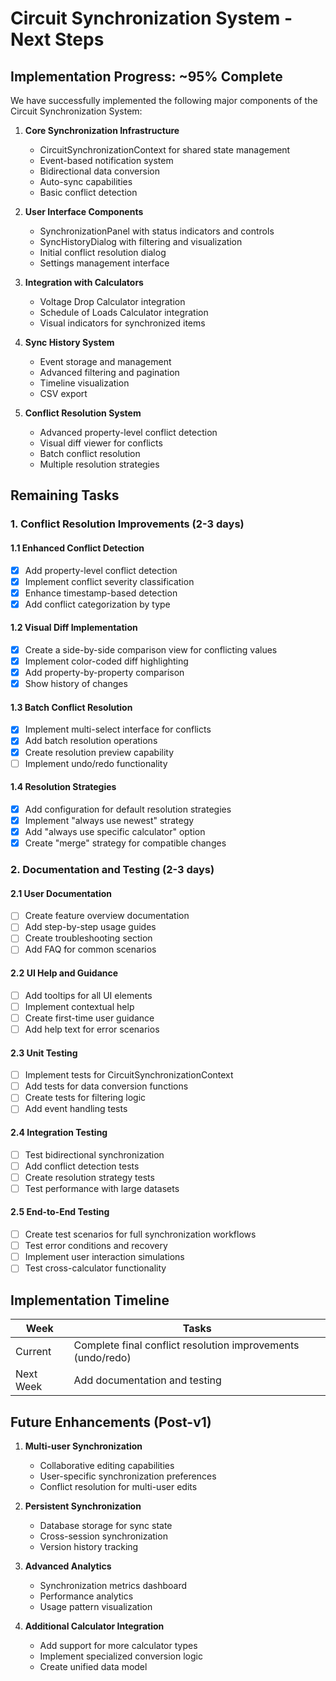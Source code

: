 # Circuit Synchronization System - Next Steps

## Implementation Progress: ~95% Complete

We have successfully implemented the following major components of the Circuit Synchronization System:

1. **Core Synchronization Infrastructure**
   - CircuitSynchronizationContext for shared state management
   - Event-based notification system
   - Bidirectional data conversion
   - Auto-sync capabilities
   - Basic conflict detection

2. **User Interface Components**
   - SynchronizationPanel with status indicators and controls
   - SyncHistoryDialog with filtering and visualization
   - Initial conflict resolution dialog
   - Settings management interface

3. **Integration with Calculators**
   - Voltage Drop Calculator integration
   - Schedule of Loads Calculator integration
   - Visual indicators for synchronized items

4. **Sync History System**
   - Event storage and management
   - Advanced filtering and pagination
   - Timeline visualization
   - CSV export

5. **Conflict Resolution System**
   - Advanced property-level conflict detection
   - Visual diff viewer for conflicts
   - Batch conflict resolution
   - Multiple resolution strategies

## Remaining Tasks

### 1. Conflict Resolution Improvements (2-3 days)

#### 1.1 Enhanced Conflict Detection
- [x] Add property-level conflict detection
- [x] Implement conflict severity classification
- [x] Enhance timestamp-based detection
- [x] Add conflict categorization by type

#### 1.2 Visual Diff Implementation
- [x] Create a side-by-side comparison view for conflicting values
- [x] Implement color-coded diff highlighting
- [x] Add property-by-property comparison
- [x] Show history of changes

#### 1.3 Batch Conflict Resolution
- [x] Implement multi-select interface for conflicts
- [x] Add batch resolution operations
- [x] Create resolution preview capability
- [ ] Implement undo/redo functionality

#### 1.4 Resolution Strategies
- [x] Add configuration for default resolution strategies
- [x] Implement "always use newest" strategy
- [x] Add "always use specific calculator" option
- [x] Create "merge" strategy for compatible changes

### 2. Documentation and Testing (2-3 days)

#### 2.1 User Documentation
- [ ] Create feature overview documentation
- [ ] Add step-by-step usage guides
- [ ] Create troubleshooting section
- [ ] Add FAQ for common scenarios

#### 2.2 UI Help and Guidance
- [ ] Add tooltips for all UI elements
- [ ] Implement contextual help
- [ ] Create first-time user guidance
- [ ] Add help text for error scenarios

#### 2.3 Unit Testing
- [ ] Implement tests for CircuitSynchronizationContext
- [ ] Add tests for data conversion functions
- [ ] Create tests for filtering logic
- [ ] Add event handling tests

#### 2.4 Integration Testing
- [ ] Test bidirectional synchronization
- [ ] Add conflict detection tests
- [ ] Create resolution strategy tests
- [ ] Test performance with large datasets

#### 2.5 End-to-End Testing
- [ ] Create test scenarios for full synchronization workflows
- [ ] Test error conditions and recovery
- [ ] Implement user interaction simulations
- [ ] Test cross-calculator functionality

## Implementation Timeline

| Week | Tasks |
|------|-------|
| Current | Complete final conflict resolution improvements (undo/redo) |
| Next Week | Add documentation and testing |

## Future Enhancements (Post-v1)

1. **Multi-user Synchronization**
   - Collaborative editing capabilities
   - User-specific synchronization preferences
   - Conflict resolution for multi-user edits

2. **Persistent Synchronization**
   - Database storage for sync state
   - Cross-session synchronization
   - Version history tracking

3. **Advanced Analytics**
   - Synchronization metrics dashboard
   - Performance analytics
   - Usage pattern visualization

4. **Additional Calculator Integration**
   - Add support for more calculator types
   - Implement specialized conversion logic
   - Create unified data model 